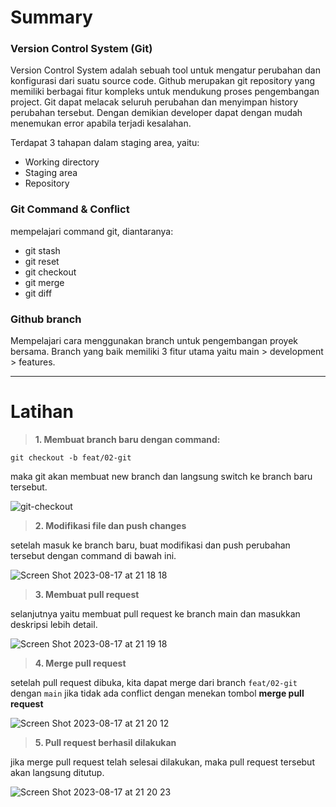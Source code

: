 # Summary

### Version Control System (Git)

Version Control System adalah sebuah tool untuk mengatur perubahan dan konfigurasi dari suatu source code. Github merupakan git repository yang memiliki berbagai fitur kompleks untuk mendukung proses pengembangan project. Git dapat melacak seluruh perubahan dan menyimpan history perubahan tersebut. Dengan demikian developer dapat dengan mudah menemukan error apabila terjadi kesalahan.

Terdapat 3 tahapan dalam staging area, yaitu:

- Working directory
- Staging area
- Repository

### Git Command & Conflict

mempelajari command git, diantaranya:

- git stash
- git reset
- git checkout
- git merge
- git diff

### Github branch

Mempelajari cara menggunakan branch untuk pengembangan proyek bersama. Branch yang baik memiliki 3 fitur utama yaitu main > development > features.

***

# Latihan

>**1. Membuat branch baru dengan command:**
```
git checkout -b feat/02-git
```
maka git akan membuat new branch dan langsung switch ke branch baru tersebut.

![git-checkout](https://github.com/amorazl/react_alfhiyana/assets/107467634/56ef8532-8f91-49a4-b9cf-5f018613afee)


>**2. Modifikasi file dan push changes**

setelah masuk ke branch baru, buat modifikasi dan push perubahan tersebut dengan command di bawah ini.

![Screen Shot 2023-08-17 at 21 18 18](https://github.com/amorazl/react_alfhiyana/assets/107467634/fa1e9e36-c4a5-461e-8f9b-92bba96d7d34)


>**3. Membuat pull request**

selanjutnya yaitu membuat pull request ke branch main dan masukkan deskripsi lebih detail.

![Screen Shot 2023-08-17 at 21 19 18](https://github.com/amorazl/react_alfhiyana/assets/107467634/1c979064-413d-4e48-9189-5a4186253546)


>**4. Merge pull request**

setelah pull request dibuka, kita dapat merge dari branch ```feat/02-git``` dengan ```main``` jika tidak ada conflict dengan menekan tombol **merge pull request**

![Screen Shot 2023-08-17 at 21 20 12](https://github.com/amorazl/react_alfhiyana/assets/107467634/2bf79e69-c06b-4213-a74a-4dc4e8daad80)


>**5. Pull request berhasil dilakukan**

jika merge pull request telah selesai dilakukan, maka pull request tersebut akan langsung ditutup. 

![Screen Shot 2023-08-17 at 21 20 23](https://github.com/amorazl/react_alfhiyana/assets/107467634/e0bb6988-e6c9-40b6-8c0c-4ea22d9cdd1d)
